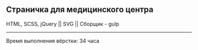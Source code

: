 Страничка для медицинского центра
--------------------------------------
HTML, SCSS, jQuery || 
SVG || 
Сборщик - gulp  

--------------------------------------

Время выполнения вёрстки: 34 часа




